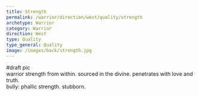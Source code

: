 ```yaml
---
title: Strength
permalink: /warrior/direction/west/quality/strength
archetype: Warrior
category: Warrior
direction: West
type: Quality
type_general: Quality
image: /images/back/strength.jpg
---
```

#draft pic  
warrior strength from within. sourced in the divine. penetrates with love and truth.   
bully: phallic strength. stubborn. 
